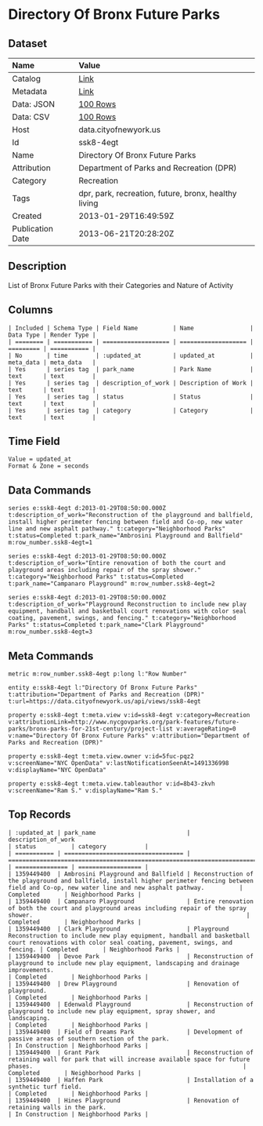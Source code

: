 # Directory Of Bronx Future Parks

## Dataset

| Name | Value |
| :--- | :---- |
| Catalog | [Link](https://catalog.data.gov/dataset/directory-of-bronx-future-parks-7ad7a) |
| Metadata | [Link](https://data.cityofnewyork.us/api/views/ssk8-4egt) |
| Data: JSON | [100 Rows](https://data.cityofnewyork.us/api/views/ssk8-4egt/rows.json?max_rows=100) |
| Data: CSV | [100 Rows](https://data.cityofnewyork.us/api/views/ssk8-4egt/rows.csv?max_rows=100) |
| Host | data.cityofnewyork.us |
| Id | ssk8-4egt |
| Name | Directory Of Bronx Future Parks |
| Attribution | Department of Parks and Recreation (DPR) |
| Category | Recreation |
| Tags | dpr, park, recreation, future, bronx, healthy living |
| Created | 2013-01-29T16:49:59Z |
| Publication Date | 2013-06-21T20:28:20Z |

## Description

List of Bronx Future Parks with their Categories and Nature of Activity

## Columns

```ls
| Included | Schema Type | Field Name          | Name                | Data Type | Render Type |
| ======== | =========== | =================== | =================== | ========= | =========== |
| No       | time        | :updated_at         | updated_at          | meta_data | meta_data   |
| Yes      | series tag  | park_name           | Park Name           | text      | text        |
| Yes      | series tag  | description_of_work | Description of Work | text      | text        |
| Yes      | series tag  | status              | Status              | text      | text        |
| Yes      | series tag  | category            | Category            | text      | text        |
```

## Time Field

```ls
Value = updated_at
Format & Zone = seconds
```

## Data Commands

```ls
series e:ssk8-4egt d:2013-01-29T08:50:00.000Z t:description_of_work="Reconstruction of the playground and ballfield, install higher perimeter fencing between field and Co-op, new water line and new asphalt pathway." t:category="Neighborhood Parks" t:status=Completed t:park_name="Ambrosini Playground and Ballfield" m:row_number.ssk8-4egt=1

series e:ssk8-4egt d:2013-01-29T08:50:00.000Z t:description_of_work="Entire renovation of both the court and playground areas including repair of the spray shower." t:category="Neighborhood Parks" t:status=Completed t:park_name="Campanaro Playground" m:row_number.ssk8-4egt=2

series e:ssk8-4egt d:2013-01-29T08:50:00.000Z t:description_of_work="Playground Reconstruction to include new play equipment, handball and basketball court renovations with color seal coating, pavement, swings, and fencing." t:category="Neighborhood Parks" t:status=Completed t:park_name="Clark Playground" m:row_number.ssk8-4egt=3
```

## Meta Commands

```ls
metric m:row_number.ssk8-4egt p:long l:"Row Number"

entity e:ssk8-4egt l:"Directory Of Bronx Future Parks" t:attribution="Department of Parks and Recreation (DPR)" t:url=https://data.cityofnewyork.us/api/views/ssk8-4egt

property e:ssk8-4egt t:meta.view v:id=ssk8-4egt v:category=Recreation v:attributionLink=http://www.nycgovparks.org/park-features/future-parks/bronx-parks-for-21st-century/project-list v:averageRating=0 v:name="Directory Of Bronx Future Parks" v:attribution="Department of Parks and Recreation (DPR)"

property e:ssk8-4egt t:meta.view.owner v:id=5fuc-pqz2 v:screenName="NYC OpenData" v:lastNotificationSeenAt=1491336998 v:displayName="NYC OpenData"

property e:ssk8-4egt t:meta.view.tableauthor v:id=8b43-zkvh v:screenName="Ram S." v:displayName="Ram S."
```

## Top Records

```ls
| :updated_at | park_name                          | description_of_work                                                                                                                                        | status          | category           | 
| =========== | ================================== | ========================================================================================================================================================== | =============== | ================== | 
| 1359449400  | Ambrosini Playground and Ballfield | Reconstruction of the playground and ballfield, install higher perimeter fencing between field and Co-op, new water line and new asphalt pathway.          | Completed       | Neighborhood Parks | 
| 1359449400  | Campanaro Playground               | Entire renovation of both the court and playground areas including repair of the spray shower.                                                             | Completed       | Neighborhood Parks | 
| 1359449400  | Clark Playground                   | Playground Reconstruction to include new play equipment, handball and basketball court renovations with color seal coating, pavement, swings, and fencing. | Completed       | Neighborhood Parks | 
| 1359449400  | Devoe Park                         | Reconstruction of playground to include new play equipment, landscaping and drainage improvements.                                                         | Completed       | Neighborhood Parks | 
| 1359449400  | Drew Playground                    | Renovation of playground.                                                                                                                                  | Completed       | Neighborhood Parks | 
| 1359449400  | Edenwald Playground                | Reconstruction of playground to include new play equipment, spray shower, and landscaping.                                                                 | Completed       | Neighborhood Parks | 
| 1359449400  | Field of Dreams Park               | Development of passive areas of southern section of the park.                                                                                              | In Construction | Neighborhood Parks | 
| 1359449400  | Grant Park                         | Reconstruction of retaining wall for park that will increase available space for future phases.                                                            | Completed       | Neighborhood Parks | 
| 1359449400  | Haffen Park                        | Installation of a synthetic turf field.                                                                                                                    | Completed       | Neighborhood Parks | 
| 1359449400  | Hines Playground                   | Renovation of retaining walls in the park.                                                                                                                 | In Construction | Neighborhood Parks | 
```